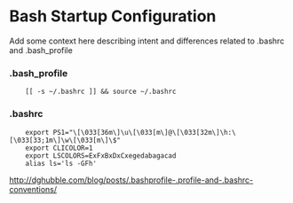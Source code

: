 Bash Startup Configuration
==========================
  
Add some context here describing intent and differences related to .bashrc and
.bash_profile  
  
### .bash_profile  
        [[ -s ~/.bashrc ]] && source ~/.bashrc  
 
### .bashrc  
        export PS1="\[\033[36m\]\u\[\033[m\]@\[\033[32m\]\h:\[\033[33;1m\]\w\[\033[m\]\$"
        export CLICOLOR=1
        export LSCOLORS=ExFxBxDxCxegedabagacad
        alias ls='ls -GFh'

http://dghubble.com/blog/posts/.bashprofile-.profile-and-.bashrc-conventions/

